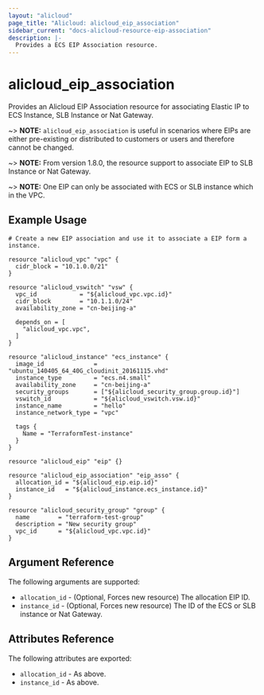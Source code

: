 ```yaml
---
layout: "alicloud"
page_title: "Alicloud: alicloud_eip_association"
sidebar_current: "docs-alicloud-resource-eip-association"
description: |-
  Provides a ECS EIP Association resource.
---
```


# alicloud\_eip\_association

Provides an Alicloud EIP Association resource for associating Elastic IP to ECS Instance, SLB Instance or Nat Gateway.

~> **NOTE:** `alicloud_eip_association` is useful in scenarios where EIPs are either
 pre-existing or distributed to customers or users and therefore cannot be changed.

~> **NOTE:** From version 1.8.0, the resource support to associate EIP to SLB Instance or Nat Gateway.

~> **NOTE:** One EIP can only be associated with ECS or SLB instance which in the VPC.

## Example Usage

```
# Create a new EIP association and use it to associate a EIP form a instance.

resource "alicloud_vpc" "vpc" {
  cidr_block = "10.1.0.0/21"
}

resource "alicloud_vswitch" "vsw" {
  vpc_id            = "${alicloud_vpc.vpc.id}"
  cidr_block        = "10.1.1.0/24"
  availability_zone = "cn-beijing-a"

  depends_on = [
    "alicloud_vpc.vpc",
  ]
}

resource "alicloud_instance" "ecs_instance" {
  image_id              = "ubuntu_140405_64_40G_cloudinit_20161115.vhd"
  instance_type         = "ecs.n4.small"
  availability_zone     = "cn-beijing-a"
  security_groups       = ["${alicloud_security_group.group.id}"]
  vswitch_id            = "${alicloud_vswitch.vsw.id}"
  instance_name         = "hello"
  instance_network_type = "vpc"

  tags {
    Name = "TerraformTest-instance"
  }
}

resource "alicloud_eip" "eip" {}

resource "alicloud_eip_association" "eip_asso" {
  allocation_id = "${alicloud_eip.eip.id}"
  instance_id   = "${alicloud_instance.ecs_instance.id}"
}

resource "alicloud_security_group" "group" {
  name        = "terraform-test-group"
  description = "New security group"
  vpc_id      = "${alicloud_vpc.vpc.id}"
}
```

## Argument Reference

The following arguments are supported:

* `allocation_id` - (Optional, Forces new resource) The allocation EIP ID.
* `instance_id` - (Optional, Forces new resource) The ID of the ECS or SLB instance or Nat Gateway.

## Attributes Reference

The following attributes are exported:

* `allocation_id` - As above.
* `instance_id` - As above.